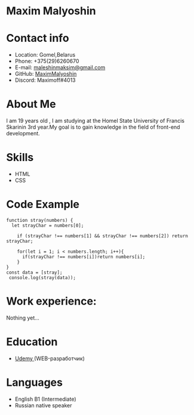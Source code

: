 # Maxim Malyoshin
# Contact info
* Location: Gomel,Belarus
* Phone: +375(29)6260670
* E-mail: [maleshinmaksim@gmail.com](maleshinmaksim@gmail.com)
* GitHub: [MaximMalyoshin](https://github.com/MaxXd1)
* Discord: Maximoff#4013
# About Me 
I am 19 years old , I am studying at the Homel State University of Francis Skarinin 3rd year.My goal is to gain knowledge in the field of front-end development.
# Skills
* HTML 
* СSS
# Code Example

```
function stray(numbers) {
  let strayChar = numbers[0];

    if (strayChar !== numbers[1] && strayChar !== numbers[2]) return strayChar;

    for(let i = 1; i < numbers.length; i++){
      if(strayChar !== numbers[i])return numbers[i];
    }
}
const data = [stray];
 console.log(stray(data));
```

# Work experience:
Nothing yet…
# Education
* [Udemy ](https://www.udemy.com)(WEB-разработчик)
# Languages
* English B1 (Intermediate)
* Russian native speaker

